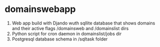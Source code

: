 # domainswebapp

1. Web app build with Djando wuth sqllite database that shows domains and their active flags /domainsweb and /domainslist dirs
2. Python script for cron daemon in domainslist/jobs dir
3. Postgresql database schema in /sqltask folder 
